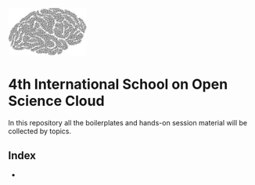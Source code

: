 ![](./imgs/logo-1633704129.png)
# 4th International School on Open Science Cloud

In this repository all the boilerplates and hands-on session material will be collected by topics.

## Index

- 